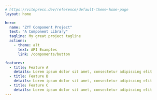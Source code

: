 ```yaml
---
# https://vitepress.dev/reference/default-theme-home-page
layout: home

hero:
  name: "ZYT Component Project"
  text: "A Component Library"
  tagline: My great project tagline
  actions:
    - theme: alt
      text: API Examples
      link: /components/button

features:
  - title: Feature A
    details: Lorem ipsum dolor sit amet, consectetur adipiscing elit
  - title: Feature B
    details: Lorem ipsum dolor sit amet, consectetur adipiscing elit
  - title: Feature C
    details: Lorem ipsum dolor sit amet, consectetur adipiscing elit
---
```


